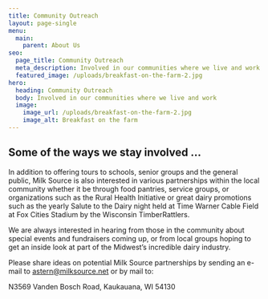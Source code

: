 ```yaml
---
title: Community Outreach
layout: page-single
menu:
  main:
    parent: About Us
seo:
  page_title: Community Outreach
  meta_description: Involved in our communities where we live and work.
  featured_image: /uploads/breakfast-on-the-farm-2.jpg
hero:
  heading: Community Outreach
  body: Involved in our communities where we live and work
  image:
    image_url: /uploads/breakfast-on-the-farm-2.jpg
    image_alt: Breakfast on the farm
---
```

## Some of the ways we stay involved …

In addition to offering tours to schools, senior groups and the general public, Milk Source is also interested in various partnerships within the local community whether it be through food pantries, service groups, or organizations such as the Rural Health Initiative or great dairy promotions such as the yearly Salute to the Dairy night held at Time Warner Cable Field at Fox Cities Stadium by the Wisconsin TimberRattlers.

We are always interested in hearing from those in the community about special events and fundraisers coming up, or from local groups hoping to get an inside look at part of the Midwest’s incredible dairy industry.

Please share ideas on potential Milk Source partnerships by sending an e-mail to [astern@milksource.net](mailto:astern@milksource.net) or by mail to:

N3569 Vanden Bosch Road, Kaukauana, WI 54130